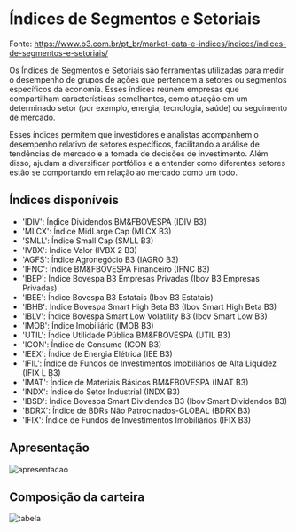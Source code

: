 # Índices de Segmentos e Setoriais

Fonte: https://www.b3.com.br/pt_br/market-data-e-indices/indices/indices-de-segmentos-e-setoriais/

Os Índices de Segmentos e Setoriais são ferramentas utilizadas para medir o desempenho de grupos de ações que pertencem a setores ou segmentos específicos da economia. Esses índices reúnem empresas que compartilham características semelhantes, como atuação em um determinado setor (por exemplo, energia, tecnologia, saúde) ou seguimento de mercado.

Esses índices permitem que investidores e analistas acompanhem o desempenho relativo de setores específicos, facilitando a análise de tendências de mercado e a tomada de decisões de investimento. Além disso, ajudam a diversificar portfólios e a entender como diferentes setores estão se comportando em relação ao mercado como um todo.

## Índices disponíveis

- 'IDIV': Índice Dividendos BM&FBOVESPA (IDIV B3)
- 'MLCX': Índice MidLarge Cap (MLCX B3)
- 'SMLL': Índice Small Cap (SMLL B3)
- 'IVBX': Índice Valor (IVBX 2 B3)
- 'AGFS': Índice Agronegócio B3 (IAGRO B3)
- 'IFNC': Índice BM&FBOVESPA Financeiro (IFNC B3)
- 'IBEP': Índice Bovespa B3 Empresas Privadas (Ibov B3 Empresas Privadas)
- 'IBEE': Índice Bovespa B3 Estatais (Ibov B3 Estatais)
- 'IBHB': Índice Bovespa Smart High Beta B3 (Ibov Smart High Beta B3)
- 'IBLV': Índice Bovespa Smart Low Volatility B3 (Ibov Smart Low B3)
- 'IMOB': Índice Imobiliário (IMOB B3)
- 'UTIL': Índice Utilidade Pública BM&FBOVESPA (UTIL B3)
- 'ICON': Índice de Consumo (ICON B3)
- 'IEEX': Índice de Energia Elétrica (IEE B3)
- 'IFIL': Índice de Fundos de Investimentos Imobiliários de Alta Liquidez (IFIX L B3)
- 'IMAT': Índice de Materiais Básicos BM&FBOVESPA (IMAT B3)
- 'INDX': Índice do Setor Industrial (INDX B3)
- 'IBSD': Índice Bovespa Smart Dividendos B3 (Ibov Smart Dividendos B3)
- 'BDRX': Índice de BDRs Não Patrocinados-GLOBAL (BDRX B3)
- 'IFIX': Índice de Fundos de Investimentos Imobiliários (IFIX B3)

## Apresentação

![apresentacao](https://github.com/user-attachments/assets/ba8e8e2c-e863-49a0-af32-c6ebd29be995)


## Composição da carteira

![tabela](https://github.com/user-attachments/assets/3a1bf245-2a85-43ed-aab8-9f70b7f00f39)
